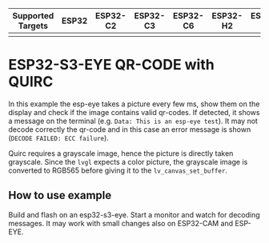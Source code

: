 | Supported Targets | ESP32 | ESP32-C2 | ESP32-C3 | ESP32-C6 | ESP32-H2 | ESP32-S2 | ESP32-S3 |
| ------ | ----- | -------- | -------- | -------- | -------- | -------- | -------- |
|  |  |  |  |  |  |  |  |X|
# ESP32-S3-EYE QR-CODE with QUIRC

In this example the esp-eye takes a picture every few ms, show them on the display and check if the image contains valid qr-codes. If detected, it shows a message on the terminal (e.g. `Data: This is an esp-eye test`). It may not decode correctly the qr-code and in this case an error message is shown (`DECODE FAILED: ECC failure`).

Quirc requires a grayscale image, hence the picture is directly taken grayscale. Since the `lvgl` expects a color picture, the grayscale image is converted to RGB565 before giving it to the `lv_canvas_set_buffer`.

## How to use example

Build and flash on an esp32-s3-eye. Start a monitor and watch for decoding messages. It may work with small changes also on ESP32-CAM and ESP-EYE. 
